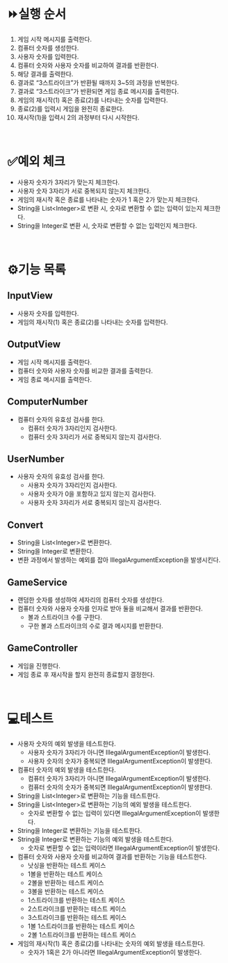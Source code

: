# ⏩실행 순서
1. 게임 시작 메시지를 출력한다.
2. 컴퓨터 숫자를 생성한다.
3. 사용자 숫자를 입력한다.
4. 컴퓨터 숫자와 사용자 숫자를 비교하여 결과를 반환한다.
5. 해당 결과를 출력한다.
6. 결과로 “3스트라이크”가 반환될 때까지 3~5의 과정을 반복한다.
7. 결과로 “3스트라이크”가 반환되면 게임 종료 메시지를 출력한다.
8. 게임의 재시작(1) 혹은 종료(2)를 나타내는 숫자를 입력한다.
9. 종료(2)를 입력시 게임을 완전히 종료한다.
10. 재시작(1)을 입력시 2의 과정부터 다시 시작한다.

<br>

# ✅예외 체크

- 사용자 숫자가 3자리가 맞는지 체크한다.
- 사용자 숫자 3자리가 서로 중복되지 않는지 체크한다.
- 게임의 재시작 혹은 종료를 나타내는 숫자가 1 혹은 2가 맞는지 체크한다.
- String을 List\<Integer\>로 변환 시, 숫자로 변환할 수 없는 입력이 있는지 체크한다.
- String을 Integer로 변환 시, 숫자로 변환할 수 없는 입력인지 체크한다.

<br>

# ⚙️기능 목록

## InputView

- 사용자 숫자를 입력한다.
- 게임의 재시작(1) 혹은 종료(2)를 나타내는 숫자를 입력한다.

## OutputView

- 게임 시작 메시지를 출력한다.
- 컴퓨터 숫자와 사용자 숫자를 비교한 결과를 출력한다.
- 게임 종료 메시지를 출력한다.

## ComputerNumber

- 컴퓨터 숫자의 유효성 검사를 한다.
  - 컴퓨터 숫자가 3자리인지 검사한다.
  - 컴퓨터 숫자 3자리가 서로 중복되지 않는지 검사한다.

## UserNumber

- 사용자 숫자의 유효성 검사를 한다.
  - 사용자 숫자가 3자리인지 검사한다.
  - 사용자 숫자가 0을 포함하고 있지 않는지 검사한다.
  - 사용자 숫자 3자리가 서로 중복되지 않는지 검사한다.

## Convert

- String을 List\<Integer\>로 변환한다.
- String을 Integer로 변환한다.
- 변환 과정에서 발생하는 예외를 잡아 IllegalArgumentException을 발생시킨다.

## GameService

- 랜덤한 숫자를 생성하여 세자리의 컴퓨터 숫자를 생성한다.
- 컴퓨터 숫자와 사용자 숫자를 인자로 받아 둘을 비교해서 결과를 반환한다.
  - 볼과 스트라이크 수를 구한다.
  - 구한 볼과 스트라이크의 수로 결과 메시지를 반환한다.

## GameController

- 게임을 진행한다.
- 게임 종료 후 재시작을 할지 완전히 종료할지 결정한다.

<br>

# 💻테스트

- 사용자 숫자의 예외 발생을 테스트한다.
  - 사용자 숫자가 3자리가 아니면 IllegalArgumentException이 발생한다.
  - 사용자 숫자의 숫자가 중복되면 IllegalArgumentException이 발생한다.
- 컴퓨터 숫자의 예외 발생을 테스트한다.
  - 컴퓨터 숫자가 3자리가 아니면 IllegalArgumentException이 발생한다.
  - 컴퓨터 숫자의 숫자가 중복되면 IllegalArgumentException이 발생한다.
- String을 List\<Integer\>로 변환하는 기능을 테스트한다.
- String을 List\<Integer\>로 변환하는 기능의 예외 발생을 테스트한다.
  - 숫자로 변환할 수 없는 입력이 있다면 IllegalArgumentException이 발생한다.
- String을 Integer로 변환하는 기능을 테스트한다.
- String을 Integer로 변환하는 기능의 예외 발생을 테스트한다.
  - 숫자로 변환할 수 없는 입력이라면 IllegalArgumentException이 발생한다.
- 컴퓨터 숫자와 사용자 숫자를 비교하여 결과를 반환하는 기능을 테스트한다.
  - 낫싱을 반환하는 테스트 케이스
  - 1볼을 반환하는 테스트 케이스
  - 2볼을 반환하는 테스트 케이스
  - 3볼을 반환하는 테스트 케이스
  - 1스트라이크를 반환하는 테스트 케이스
  - 2스트라이크를 반환하는 테스트 케이스
  - 3스트라이크를 반환하는 테스트 케이스
  - 1볼 1스트라이크를 반환하는 테스트 케이스
  - 2볼 1스트라이크를 반환하는 테스트 케이스
- 게임의 재시작(1) 혹은 종료(2)를 나타내는 숫자의 예외 발생을 테스트한다.
  - 숫자가 1혹은 2가 아니라면 IllegalArgumentException이 발생한다.